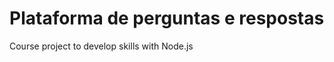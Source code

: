 Plataforma de perguntas e respostas
===================================

Course project to develop skills with Node.js

